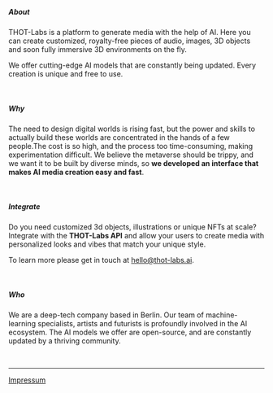 &nbsp;

##### About

THOT-Labs is a platform to generate media with the help of AI. Here you can create customized, royalty-free pieces of audio, images, 3D objects and soon fully immersive 3D environments on the fly.

We offer cutting-edge AI models that are constantly being updated. Every creation is unique and free to use.

&nbsp;

##### Why

The need to design digital worlds is rising fast, but the power and skills to actually build these worlds are concentrated in the hands of a few people.The cost is so high, and the process too time-consuming, making experimentation difficult. We believe the metaverse should be trippy, and we want it to be built by diverse minds, so **we developed an interface that makes AI media creation easy and fast**.


&nbsp;

##### Integrate

Do you need customized 3d objects, illustrations or unique NFTs at scale? Integrate with the **THOT-Labs API** and allow your users to create media with personalized looks and vibes that match your unique style.

To learn more please get in touch at hello@thot-labs.ai.

&nbsp;

##### Who

We are a  deep-tech company based in Berlin. Our team of machine-learning specialists, artists and futurists is profoundly involved in the AI ecosystem. The AI models we offer are open-source, and are constantly updated by a thriving community. 

&nbsp;

---

[Impressum](/impressum)
